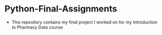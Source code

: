 # Python-Final-Assignments
- This repository contains my final project I worked on for my Introduction to Pharmacy Data course

